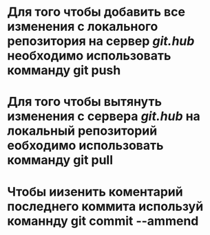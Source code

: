 # Для того чтобы добавить все изменения с локального репозитория на сервер _git.hub_ необходимо использовать комманду **git push**


# Для того чтобы вытянуть изменения с сервера _git.hub_ на локальный репозиторий еобходимо использовать комманду **git pull**

# Чтобы иизенить коментарий последнего коммита используй команнду git commit --ammend 